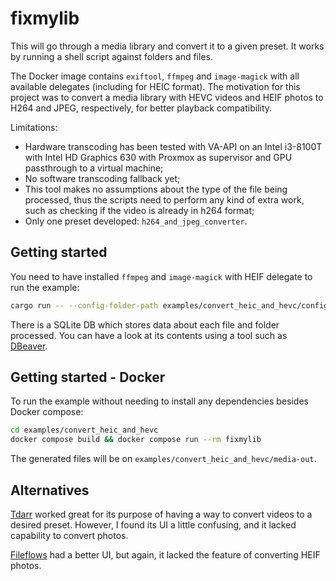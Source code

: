 # fixmylib

This will go through a media library and convert it to a given preset. It works by running a shell script against folders and files.

The Docker image contains `exiftool`, `ffmpeg` and `image-magick` with all available delegates (including for HEIC format). The motivation for this project was to convert a media library with HEVC videos and HEIF photos to H264 and JPEG, respectively, for better playback compatibility. 

Limitations:
- Hardware transcoding has been tested with VA-API on an Intel i3-8100T with Intel HD Graphics 630 with Proxmox as supervisor and GPU passthrough to a virtual machine;
- No software transcoding fallback yet;
- This tool makes no assumptions about the type of the file being processed, thus the scripts need to perform any kind of extra work, such as checking if the video is already in h264 format;
- Only one preset developed: `h264_and_jpeg_converter`.

## Getting started

You need to have installed `ffmpeg` and `image-magick` with HEIF delegate to run the example:

```bash
cargo run -- --config-folder-path examples/convert_heic_and_hevc/config --db-folder-path examples/convert_heic_and_hevc/db
```

There is a SQLite DB which stores data about each file and folder processed. You can have a look at its contents using a tool such as [DBeaver](https://github.com/dbeaver/dbeaver).

## Getting started - Docker

To run the example without needing to install any dependencies besides Docker compose:

```bash
cd examples/convert_heic_and_hevc
docker compose build && docker compose run --rm fixmylib
```

The generated files will be on `examples/convert_heic_and_hevc/media-out`.

## Alternatives
[Tdarr](https://github.com/HaveAGitGat/Tdarr) worked great for its purpose of having a way to convert videos to a desired preset. However, I found its UI a little confusing, and it lacked capability to convert photos. 

[Fileflows](https://github.com/revenz/FileFlows) had a better UI, but again, it lacked the feature of converting HEIF photos.
